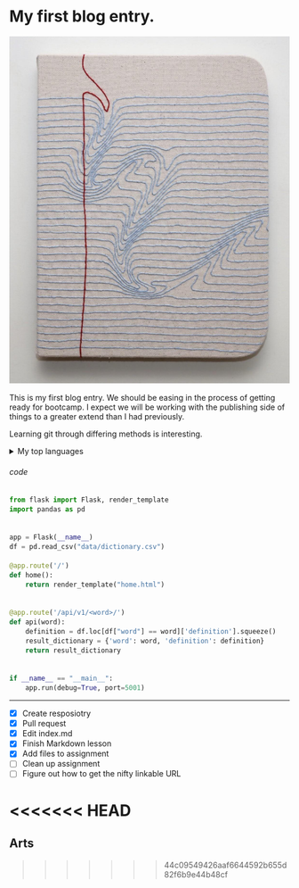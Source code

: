 <h1>My first blog entry.</h1>

![paper image](/img/PIC.jpg)

This is my first blog entry. We should be easing in the process of getting ready for bootcamp. I expect we will be working with the publishing side of things to a greater extend than I had previously. 

Learning git through differing methods is interesting. 


<details>
<summary>My top languages</summary>
  
| Rank | Languages |
|-----:|-----------|
|     1| Python    |
|     2| MySQL     |
|     3| PHP     |
|     4| Action Script      |
|     9| Javascript  |

</details>

<h6>code</h6> 

``` python
from flask import Flask, render_template
import pandas as pd


app = Flask(__name__)
df = pd.read_csv("data/dictionary.csv")

@app.route('/')
def home():
    return render_template("home.html")


@app.route('/api/v1/<word>/')
def api(word):
    definition = df.loc[df["word"] == word]['definition'].squeeze()
    result_dictionary = {'word': word, 'definition': definition}
    return result_dictionary


if __name__ == "__main__":
    app.run(debug=True, port=5001)
```
---
- [x] Create resposiotry
- [x] Pull request
- [x] Edit index.md
- [x] Finish Markdown lesson
- [x] Add files to assignment
- [ ] Clean up assignment
- [ ] Figure out how to get the nifty linkable URL

<<<<<<< HEAD
=======
## Arts
>>>>>>> 44c09549426aaf6644592b655d82f6b9e44b48cf
